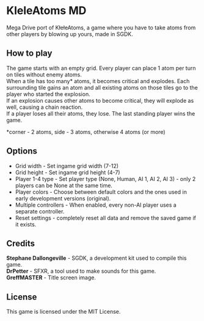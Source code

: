 # KleleAtoms MD

Mega Drive port of KłełeAtoms, a game where you have to take atoms from other players by blowing up yours, made in SGDK.  

## How to play
The game starts with an empty grid. Every player can place 1 atom per turn on tiles without enemy atoms.  
When a tile has too many* atoms, it becomes critical and explodes. Each surrounding tile gains an atom and all existing atoms on those tiles go to the player who started the explosion.  
If an explosion causes other atoms to become critical, they will explode as well, causing a chain reaction.  
If a player loses all their atoms, they lose. The last standing player wins the game.  
  
\*corner - 2 atoms, side - 3 atoms, otherwise 4 atoms (or more)  

## Options
- Grid width - Set ingame grid width (7-12)  
- Grid height - Set ingame grid height (4-7)  
- Player 1-4 type - Set player type (None, Human, AI 1, AI 2, AI 3) - only 2 players can be None at the same time.  
- Player colors - Choose between default colors and the ones used in early development versions (original).  
- Multiple controllers - When enabled, every non-AI player uses a separate controller.  
- Reset settings - completely reset all data and remove the saved game if it exists.  

## Credits  
**Stephane Dallongeville** - SGDK, a development kit used to compile this game.  
**DrPetter** - SFXR, a tool used to make sounds for this game.  
**GreffMASTER** - Title screen image.

## License
This game is licensed under the MIT License.  
